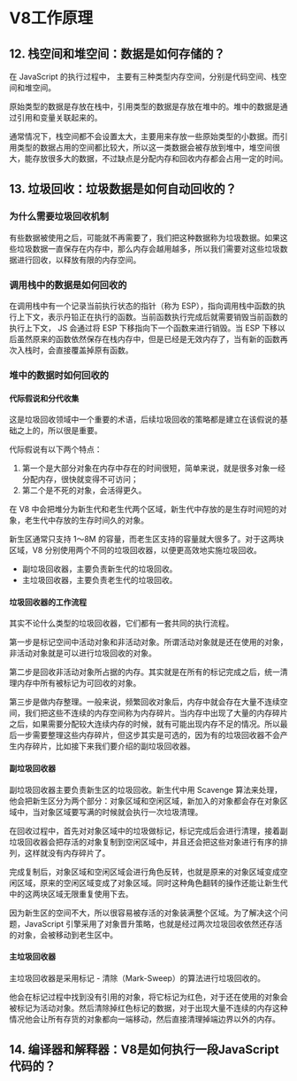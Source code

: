 # V8工作原理

## 12. 栈空间和堆空间：数据是如何存储的？

在 JavaScript 的执行过程中， 主要有三种类型内存空间，分别是代码空间、栈空间和堆空间。

原始类型的数据是存放在栈中，引用类型的数据是存放在堆中的。堆中的数据是通过引用和变量关联起来的。

通常情况下，栈空间都不会设置太大，主要用来存放一些原始类型的小数据。而引用类型的数据占用的空间都比较大，所以这一类数据会被存放到堆中，堆空间很大，能存放很多大的数据，不过缺点是分配内存和回收内存都会占用一定的时间。

## 13. 垃圾回收：垃圾数据是如何自动回收的？

### 为什么需要垃圾回收机制
有些数据被使用之后，可能就不再需要了，我们把这种数据称为垃圾数据。如果这些垃圾数据一直保存在内存中，那么内存会越用越多，所以我们需要对这些垃圾数据进行回收，以释放有限的内存空间。

### 调用栈中的数据是如何回收的
在调用栈中有一个记录当前执行状态的指针（称为 ESP），指向调用栈中函数的执行上下文，表示丹铅正在执行的函数。当前函数执行完成后就需要销毁当前函数的执行上下文， JS 会通过将 ESP 下移指向下一个函数来进行销毁。当 ESP 下移以后虽然原来的函数依然保存在栈内存中，但是已经是无效内存了，当有新的函数再次入栈时，会直接覆盖掉原有函数。

### 堆中的数据时如何回收的

#### 代际假说和分代收集
这是垃圾回收领域中一个重要的术语，后续垃圾回收的策略都是建立在该假说的基础之上的，所以很是重要。

代际假说有以下两个特点：

1. 第一个是大部分对象在内存中存在的时间很短，简单来说，就是很多对象一经分配内存，很快就变得不可访问；
1. 第二个是不死的对象，会活得更久。

在 V8 中会把堆分为新生代和老生代两个区域，新生代中存放的是生存时间短的对象，老生代中存放的生存时间久的对象。

新生区通常只支持 1～8M 的容量，而老生区支持的容量就大很多了。对于这两块区域，V8 分别使用两个不同的垃圾回收器，以便更高效地实施垃圾回收。

- 副垃圾回收器，主要负责新生代的垃圾回收。
- 主垃圾回收器，主要负责老生代的垃圾回收。

#### 垃圾回收器的工作流程
其实不论什么类型的垃圾回收器，它们都有一套共同的执行流程。

第一步是标记空间中活动对象和非活动对象。所谓活动对象就是还在使用的对象，非活动对象就是可以进行垃圾回收的对象。

第二步是回收非活动对象所占据的内存。其实就是在所有的标记完成之后，统一清理内存中所有被标记为可回收的对象。

第三步是做内存整理。一般来说，频繁回收对象后，内存中就会存在大量不连续空间，我们把这些不连续的内存空间称为内存碎片。当内存中出现了大量的内存碎片之后，如果需要分配较大连续内存的时候，就有可能出现内存不足的情况。所以最后一步需要整理这些内存碎片，但这步其实是可选的，因为有的垃圾回收器不会产生内存碎片，比如接下来我们要介绍的副垃圾回收器。

#### 副垃圾回收器
副垃圾回收器主要负责新生区的垃圾回收。新生代中用 Scavenge 算法来处理，他会把新生区分为两个部分：对象区域和空闲区域，新加入的对象都会存在对象区域中，当对象区域要写满的时候就会执行一次垃圾清理。

在回收过程中，首先对对象区域中的垃圾做标记，标记完成后会进行清理，接着副垃圾回收器会把存活的对象复制到空闲区域中，并且还会把这些对象进行有序的排列，这样就没有内存碎片了。

完成复制后，对象区域和空闲区域会进行角色反转，也就是原来的对象区域变成空闲区域，原来的空闲区域变成了对象区域。同时这种角色翻转的操作还能让新生代中的这两块区域无限重复使用下去。

因为新生区的空间不大，所以很容易被存活的对象装满整个区域。为了解决这个问题，JavaScript 引擎采用了对象晋升策略，也就是经过两次垃圾回收依然还存活的对象，会被移动到老生区中。

#### 主垃圾回收器

主垃圾回收器是采用标记 - 清除（Mark-Sweep）的算法进行垃圾回收的。

他会在标记过程中找到没有引用的对象，将它标记为红色，对于还在使用的对象会被标记为活动对象。然后清除掉红色标记的数据，对于出现大量不连续的内存这种情况他会让所有存货的对象都向一端移动，然后直接清理掉端边界以外的内存。

## 14. 编译器和解释器：V8是如何执行一段JavaScript代码的？
